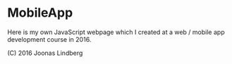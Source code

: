 # MobileApp

Here is my own JavaScript webpage which I created at a web / mobile app development course in 2016.

(C) 2016 Joonas Lindberg
